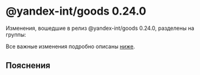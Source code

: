 # @yandex-int/goods 0.24.0

<!-- ЧЕЛОВЕЧЕСКОЕ ВСТУПЛЕНИЕ -->

Изменения, вошедшие в релиз @yandex-int/goods 0.24.0, разделены на группы:

Все важные изменения подробно описаны [ниже](#Пояснения).

## Пояснения

